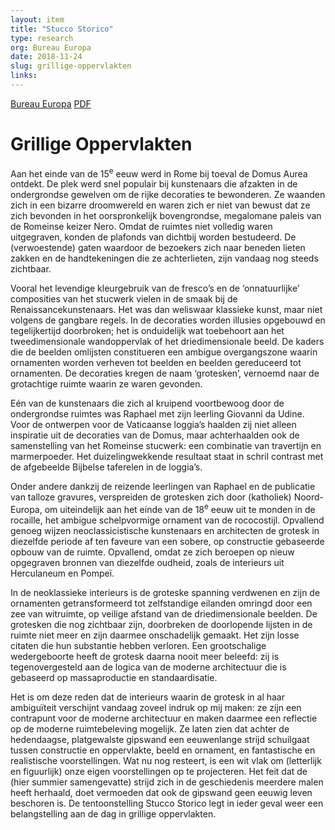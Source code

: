 ```yaml
---
layout: item
title: "Stucco Storico"
type: research
org: Bureau Europa
date: 2018-11-24
slug: grillige-oppervlakten
links:
---
```

[Bureau Europa](https://www.bureau-europa.nl/stucco-storico/)
[PDF](https://www.bureau-europa.nl/stucco-storico/download/6786/BureauEuropa-HandOut-72pag-paginas.pdf)

# Grillige Oppervlakten

Aan het einde van de 15<sup>e</sup> eeuw werd in Rome bij toeval de Domus Aurea ontdekt. De plek werd snel populair bij kunstenaars die afzakten in de ondergrondse gewelven om de rijke decoraties te bewonderen. Ze waanden zich in een bizarre droomwereld en waren zich er niet van bewust dat ze zich bevonden in het oorspronkelijk bovengrondse, megalomane paleis van de Romeinse keizer Nero. Omdat de ruimtes niet volledig waren uitgegraven, konden de plafonds van dichtbij worden bestudeerd. De (verwoestende) gaten waardoor de bezoekers zich naar beneden lieten zakken en de handtekeningen die ze achterlieten, zijn vandaag nog steeds zichtbaar.

Vooral het levendige kleurgebruik van de fresco’s en de ‘onnatuurlijke’ composities van het stucwerk vielen in de smaak bij de Renaissancekunstenaars. Het was dan weliswaar klassieke kunst, maar niet volgens de gangbare regels. In de decoraties worden illusies opgebouwd en tegelijkertijd doorbroken; het is onduidelijk wat toebehoort aan het tweedimensionale wandoppervlak of het driedimensionale beeld. De kaders die de beelden omlijsten constitueren een ambigue overgangszone waarin ornamenten worden verheven tot beelden en beelden gereduceerd tot ornamenten. De decoraties kregen de naam ‘grotesken’, vernoemd naar de grotachtige ruimte waarin ze waren gevonden.

Eén van de kunstenaars die zich al kruipend voortbewoog door de ondergrondse ruimtes was Raphael met zijn leerling Giovanni da Udine. Voor de ontwerpen voor de Vaticaanse loggia’s haalden zij niet alleen inspiratie uit de decoraties van de Domus, maar achterhaalden ook de samenstelling van het Romeinse stucwerk: een combinatie van travertijn en marmerpoeder. Het duizelingwekkende resultaat staat in schril contrast met de afgebeelde Bijbelse taferelen in de loggia’s.

Onder andere dankzij de reizende leerlingen van Raphael en de publicatie van talloze gravures, verspreiden de grotesken zich door (katholiek) Noord-Europa, om uiteindelijk aan het einde van de 18<sup>e</sup> eeuw uit te monden in de rocaille, het ambigue schelpvormige ornament van de rococostijl. Opvallend genoeg wijzen neoclassicistische kunstenaars en architecten de grotesk in diezelfde periode af ten faveure van een sobere, op constructie gebaseerde opbouw van de ruimte. Opvallend, omdat ze zich beroepen op nieuw opgegraven bronnen van diezelfde oudheid, zoals de interieurs uit Herculaneum en Pompeï.

In de neoklassieke interieurs is de groteske spanning verdwenen en zijn de ornamenten getransformeerd tot zelfstandige eilanden omringd door een zee van witruimte, op veilige afstand van de driedimensionale beelden. De grotesken die nog zichtbaar zijn, doorbreken de doorlopende lijsten in de ruimte niet meer en zijn daarmee onschadelijk gemaakt. Het zijn losse citaten die hun substantie hebben verloren. Een grootschalige wedergeboorte heeft de grotesk daarna nooit meer beleefd: zij is tegenovergesteld aan de logica van de moderne architectuur die is gebaseerd op massaproductie en standaardisatie.

Het is om deze reden dat de interieurs waarin de grotesk in al haar ambiguïteit verschijnt vandaag zoveel indruk op mij maken: ze zijn een contrapunt voor de moderne architectuur en maken daarmee een reflectie op de moderne ruimtebeleving mogelijk. Ze laten zien dat achter de hedendaagse, platgewalste gipswand een eeuwenlange strijd schuilgaat tussen constructie en oppervlakte, beeld en ornament, en fantastische en realistische voorstellingen. Wat nu nog resteert, is een wit vlak om (letterlijk en figuurlijk) onze eigen voorstellingen op te projecteren. Het feit dat de (hier summier samengevatte) strijd zich in de geschiedenis meerdere malen heeft herhaald, doet vermoeden dat ook de gipswand geen eeuwig leven beschoren is. De tentoonstelling Stucco Storico legt in ieder geval weer een belangstelling aan de dag in grillige oppervlakten.